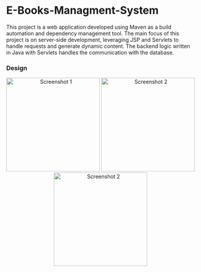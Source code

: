 # E-Books-Managment-System
 This project is a web application developed using Maven as a build automation and dependency management tool. The main focus of this project is on server-side development, leveraging JSP and Servlets to handle requests and generate dynamic content. The backend logic written in Java with Servlets handles the communication with the database.

### Design
<p align="center">
  <img src="https://github.com/Mahelchandupa/E-Books-Managment-System/assets/110615431/fedf17c8-021b-4c64-94ea-df5d04c807bd" width="250" alt="Screenshot 1">
  <img src="https://github.com/Mahelchandupa/E-Books-Managment-System/assets/110615431/2a4e3d3f-dcc6-4772-9350-6383f8b6cf05" width="250" alt="Screenshot 2">
  <img src="https://github.com/Mahelchandupa/E-Books-Managment-System/assets/110615431/ddbdcf59-06fd-4c9f-bc6f-ceca9e2edf1e" width="250" alt="Screenshot 2">
</p>
